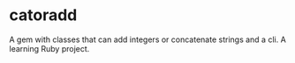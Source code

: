 # catoradd
A gem with classes that can add integers or concatenate strings and a cli. A learning Ruby project.
